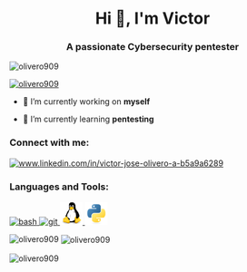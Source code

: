 <h1 align="center">Hi 👋, I'm Victor</h1>
<h3 align="center">A passionate Cybersecurity pentester</h3>

<p align="left"> <img src="https://komarev.com/ghpvc/?username=olivero909&label=Profile%20views&color=0e75b6&style=flat" alt="olivero909" /> </p>

<p align="left"> <a href="https://github.com/ryo-ma/github-profile-trophy"><img src="https://github-profile-trophy.vercel.app/?username=olivero909" alt="olivero909" /></a> </p>

- 🔭 I’m currently working on **myself**

- 🌱 I’m currently learning **pentesting**

<h3 align="left">Connect with me:</h3>
<p align="left">
<a href="https://linkedin.com/in/www.linkedin.com/in/victor-jose-olivero-a-b5a9a6289" target="blank"><img align="center" src="https://raw.githubusercontent.com/rahuldkjain/github-profile-readme-generator/master/src/images/icons/Social/linked-in-alt.svg" alt="www.linkedin.com/in/victor-jose-olivero-a-b5a9a6289" height="30" width="40" /></a>
</p>

<h3 align="left">Languages and Tools:</h3>
<p align="left"> <a href="https://www.gnu.org/software/bash/" target="_blank" rel="noreferrer"> <img src="https://www.vectorlogo.zone/logos/gnu_bash/gnu_bash-icon.svg" alt="bash" width="40" height="40"/> </a> <a href="https://git-scm.com/" target="_blank" rel="noreferrer"> <img src="https://www.vectorlogo.zone/logos/git-scm/git-scm-icon.svg" alt="git" width="40" height="40"/> </a> <a href="https://www.linux.org/" target="_blank" rel="noreferrer"> <img src="https://raw.githubusercontent.com/devicons/devicon/master/icons/linux/linux-original.svg" alt="linux" width="40" height="40"/> </a> <a href="https://www.python.org" target="_blank" rel="noreferrer"> <img src="https://raw.githubusercontent.com/devicons/devicon/master/icons/python/python-original.svg" alt="python" width="40" height="40"/> </a> </p>

<p><img align="left" src="https://github-readme-stats.vercel.app/api/top-langs?username=olivero909&show_icons=true&locale=en&layout=compact" alt="olivero909" /></p>

<p>&nbsp;<img align="center" src="https://github-readme-stats.vercel.app/api?username=olivero909&show_icons=true&locale=en" alt="olivero909" /></p>

<p><img align="center" src="https://github-readme-streak-stats.herokuapp.com/?user=olivero909&" alt="olivero909" /></p>
